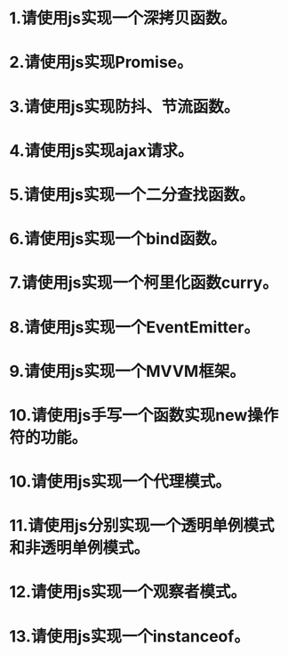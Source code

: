 # 1.请使用js实现一个深拷贝函数。
# 2.请使用js实现Promise。
# 3.请使用js实现防抖、节流函数。
# 4.请使用js实现ajax请求。
# 5.请使用js实现一个二分查找函数。
# 6.请使用js实现一个bind函数。
# 7.请使用js实现一个柯里化函数curry。
# 8.请使用js实现一个EventEmitter。
# 9.请使用js实现一个MVVM框架。
# 10.请使用js手写一个函数实现new操作符的功能。
# 10.请使用js实现一个代理模式。
# 11.请使用js分别实现一个透明单例模式和非透明单例模式。
# 12.请使用js实现一个观察者模式。
# 13.请使用js实现一个instanceof。
